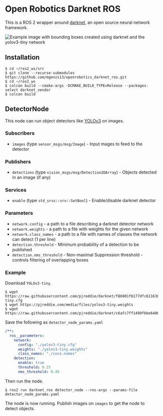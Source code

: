 # Open Robotics Darknet ROS

This is a ROS 2 wrapper around [darknet](https://pjreddie.com/darknet), an open source neural network framework.

![Example image with bounding boxes created using darknet and the yolov3-tiny network](doc/example_darknet_yolov3-tiny.png)

## Installation

```shell
$ cd ~/ros2_ws/src
$ git clone --recurse-submodules https://github.com/mgonzs13/openrobotics_darknet_ros.git
$ cd ~/ros2_ws
$ colcon build --cmake-args -DCMAKE_BUILD_TYPE=Release --packages-select darknet_vendor
$ colcon build
```

## DetectorNode

This node can run object detectors like [YOLOv3](https://pjreddie.com/darknet/yolo/) on images.

### Subscribers

- `images` (type `sensor_msgs/msg/Image`) - Input mages to feed to the detector

### Publishers

- `detections` (type `vision_msgs/msg/Detection2DArray`) - Objects detected in an image (if any)

### Services

- `enable` (type `std_srvs::srv::SetBool`) - Enable/disable darknet detector

### Parameters

- `network.config` - a path to a file describing a darknet detector network
- `network.weights` - a path to a file with weights for the given network
- `network.class_names` - a path to a file with names of classes the network can detect (1 per line)
- `detection.threshold` - Minimum probability of a detection to be published
- `detection.nms_threshold` - Non-maximal Suppression threshold - controls filtering of overlapping boxes

### Example

Download `YOLOv3-tiny`.

```shell
$ wget https://raw.githubusercontent.com/pjreddie/darknet/f86901f6177dfc6116360a13cc06ab680e0c86b0/cfg/yolov3-tiny.cfg
$ wget https://pjreddie.com/media/files/yolov3-tiny.weights
$ wget https://raw.githubusercontent.com/pjreddie/darknet/c6afc7ff1499fbbe64069e1843d7929bd7ae2eaa/data/coco.names
```

Save the following as `detector_node_params.yaml`

```yaml
/**:
  ros__parameters:
    network:
      config: "./yolov3-tiny.cfg"
      weights: "./yolov3-tiny.weights"
      class_names: "./coco.names"
    detection:
      enable: true
      threshold: 0.25
      nms_threshold: 0.45
```

Then run the node.

```shell
$ ros2 run darknet_ros detector_node --ros-args --params-file detector_node_params.yaml
```

The node is now running.
Publish images on `images` to get the node to detect objects.
